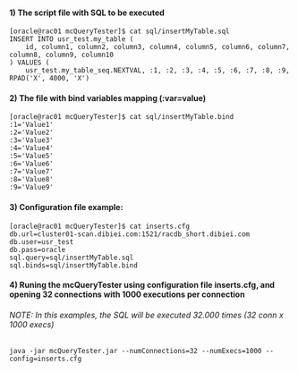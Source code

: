 #### 1) The script file with SQL to be executed
```
[oracle@rac01 mcQueryTester]$ cat sql/insertMyTable.sql
INSERT INTO usr_test.my_table (
    id, column1, column2, column3, column4, column5, column6, column7, column8, column9, column10
) VALUES (
    usr_test.my_table_seq.NEXTVAL, :1, :2, :3, :4, :5, :6, :7, :8, :9, RPAD('X', 4000, 'X')
```

#### 2) The file with bind variables mapping (:var=value)
```
[oracle@rac01 mcQueryTester]$ cat sql/insertMyTable.bind
:1='Value1'
:2='Value2'
:3='Value3'
:4='Value4'
:5='Value5'
:6='Value6'
:7='Value7'
:8='Value8'
:9='Value9'
```

#### 3) Configuration file example:
```
[oracle@rac01 mcQueryTester]$ cat inserts.cfg
db.url=cluster01-scan.dibiei.com:1521/racdb_short.dibiei.com
db.user=usr_test
db.pass=oracle
sql.query=sql/insertMyTable.sql
sql.binds=sql/insertMyTable.bind
```

#### 4) Runing the mcQueryTester using configuration file inserts.cfg, and opening 32 connections with 1000 executions per connection
###### NOTE: In this examples, the SQL will be executed 32.000 times (32 conn x 1000 execs)
```
java -jar mcQueryTester.jar --numConnections=32 --numExecs=1000 --config=inserts.cfg
```
